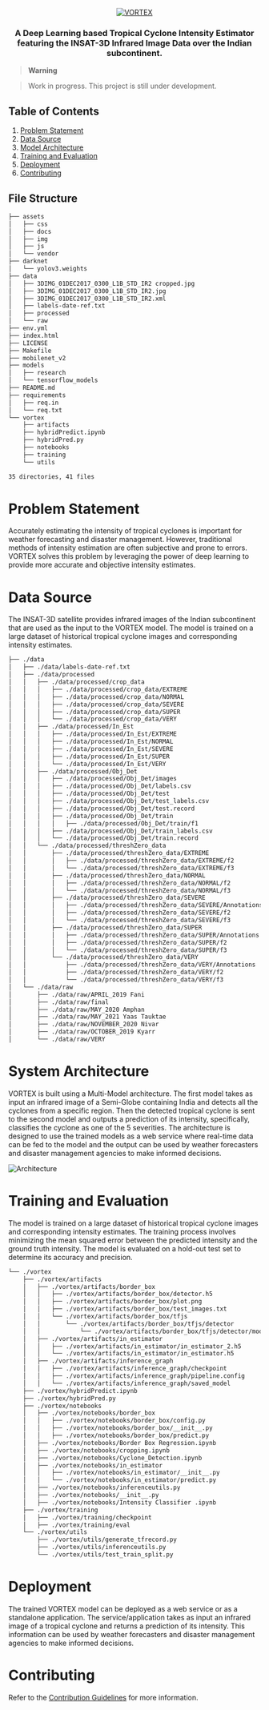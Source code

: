 <div id="top"></div>

<div align="center">
  <p>
    <a href="https://https://indrap24.github.io/VORTEX/" target="_blank">
        <img src="./assets/img/vortex.png" alt="VORTEX">
    </a>
  </p>
  <h3>A Deep Learning based Tropical Cyclone Intensity Estimator featuring the INSAT-3D Infrared Image Data over the Indian subcontinent.</h3>
</div>

> **Warning**

> Work in progress. This project is still under development.

## Table of Contents

1. [Problem Statement](#problem-statement)
2. [Data Source](#data-source)
3. [Model Architecture](#system-architecture)
4. [Training and Evaluation](#training-and-evaluation)
5. [Deployment](#deployment)
6. [Contributing](#contributing)

## File Structure

```bash
├── assets
│   ├── css
│   ├── docs
│   ├── img
│   ├── js
│   └── vendor
├── darknet
│   └── yolov3.weights
├── data
│   ├── 3DIMG_01DEC2017_0300_L1B_STD_IR2 cropped.jpg
│   ├── 3DIMG_01DEC2017_0300_L1B_STD_IR2.jpg
│   ├── 3DIMG_01DEC2017_0300_L1B_STD_IR2.xml
│   ├── labels-date-ref.txt
│   ├── processed
│   └── raw
├── env.yml
├── index.html
├── LICENSE
├── Makefile
├── mobilenet_v2
├── models
│   ├── research
│   └── tensorflow_models
├── README.md
├── requirements
│   ├── req.in
│   └── req.txt
└── vortex
    ├── artifacts
    ├── hybridPredict.ipynb
    ├── hybridPred.py
    ├── notebooks
    ├── training
    └── utils

35 directories, 41 files
```

# Problem Statement

Accurately estimating the intensity of tropical cyclones is important for weather forecasting and disaster management. However, traditional methods of intensity estimation are often subjective and prone to errors. VORTEX solves this problem by leveraging the power of deep learning to provide more accurate and objective intensity estimates.

# Data Source

The INSAT-3D satellite provides infrared images of the Indian subcontinent that are used as the input to the VORTEX model. The model is trained on a large dataset of historical tropical cyclone images and corresponding intensity estimates.

```bash
├── ./data
│   ├── ./data/labels-date-ref.txt
│   ├── ./data/processed
│   │   ├── ./data/processed/crop_data
│   │   │   ├── ./data/processed/crop_data/EXTREME
│   │   │   ├── ./data/processed/crop_data/NORMAL
│   │   │   ├── ./data/processed/crop_data/SEVERE
│   │   │   ├── ./data/processed/crop_data/SUPER
│   │   │   └── ./data/processed/crop_data/VERY
│   │   ├── ./data/processed/In_Est
│   │   │   ├── ./data/processed/In_Est/EXTREME
│   │   │   ├── ./data/processed/In_Est/NORMAL
│   │   │   ├── ./data/processed/In_Est/SEVERE
│   │   │   ├── ./data/processed/In_Est/SUPER
│   │   │   └── ./data/processed/In_Est/VERY
│   │   ├── ./data/processed/Obj_Det
│   │   │   ├── ./data/processed/Obj_Det/images
│   │   │   ├── ./data/processed/Obj_Det/labels.csv
│   │   │   ├── ./data/processed/Obj_Det/test
│   │   │   ├── ./data/processed/Obj_Det/test_labels.csv
│   │   │   ├── ./data/processed/Obj_Det/test.record
│   │   │   ├── ./data/processed/Obj_Det/train
│   │   │   │   ├── ./data/processed/Obj_Det/train/f1
│   │   │   ├── ./data/processed/Obj_Det/train_labels.csv
│   │   │   └── ./data/processed/Obj_Det/train.record
│   │   └── ./data/processed/threshZero_data
│   │       ├── ./data/processed/threshZero_data/EXTREME
│   │       │   ├── ./data/processed/threshZero_data/EXTREME/f2
│   │       │   └── ./data/processed/threshZero_data/EXTREME/f3
│   │       ├── ./data/processed/threshZero_data/NORMAL
│   │       │   ├── ./data/processed/threshZero_data/NORMAL/f2
│   │       │   └── ./data/processed/threshZero_data/NORMAL/f3
│   │       ├── ./data/processed/threshZero_data/SEVERE
│   │       │   ├── ./data/processed/threshZero_data/SEVERE/Annotations
│   │       │   ├── ./data/processed/threshZero_data/SEVERE/f2
│   │       │   └── ./data/processed/threshZero_data/SEVERE/f3
│   │       ├── ./data/processed/threshZero_data/SUPER
│   │       │   ├── ./data/processed/threshZero_data/SUPER/Annotations
│   │       │   ├── ./data/processed/threshZero_data/SUPER/f2
│   │       │   └── ./data/processed/threshZero_data/SUPER/f3
│   │       └── ./data/processed/threshZero_data/VERY
│   │           ├── ./data/processed/threshZero_data/VERY/Annotations
│   │           ├── ./data/processed/threshZero_data/VERY/f2
│   │           └── ./data/processed/threshZero_data/VERY/f3
│   └── ./data/raw
│       ├── ./data/raw/APRIL_2019 Fani
│       ├── ./data/raw/final
│       ├── ./data/raw/MAY_2020 Amphan
│       ├── ./data/raw/MAY_2021 Yaas Tauktae
│       ├── ./data/raw/NOVEMBER_2020 Nivar
│       ├── ./data/raw/OCTOBER_2019 Kyarr
│       └── ./data/raw/VERY
```

# System Architecture

VORTEX is built using a Multi-Model architecture. The first model takes as input an infrared image of a Semi-Globe containing India and detects all the cyclones from a specific region. Then the detected tropical cyclone is sent to the second model and outputs a prediction of its intensity, specifically, classifies the cyclone as one of the 5 severities. The architecture is designed to use the trained models as a web service where real-time data can be fed to the model and the output can be used by weather forecasters and disaster management agencies to make informed decisions.

![Architecture](./assets/docs/SIH%20Docs/System%20Architecture%20Diagram.png)

# Training and Evaluation

The model is trained on a large dataset of historical tropical cyclone images and corresponding intensity estimates. The training process involves minimizing the mean squared error between the predicted intensity and the ground truth intensity. The model is evaluated on a hold-out test set to determine its accuracy and precision.

```bash
└── ./vortex
    ├── ./vortex/artifacts
    │   ├── ./vortex/artifacts/border_box
    │   │   ├── ./vortex/artifacts/border_box/detector.h5
    │   │   ├── ./vortex/artifacts/border_box/plot.png
    │   │   ├── ./vortex/artifacts/border_box/test_images.txt
    │   │   └── ./vortex/artifacts/border_box/tfjs
    │   │       └── ./vortex/artifacts/border_box/tfjs/detector
    │   │           └── ./vortex/artifacts/border_box/tfjs/detector/model.json
    │   ├── ./vortex/artifacts/in_estimator
    │   │   ├── ./vortex/artifacts/in_estimator/in_estimator_2.h5
    │   │   └── ./vortex/artifacts/in_estimator/in_estimator.h5
    │   ├── ./vortex/artifacts/inference_graph
    │   │   ├── ./vortex/artifacts/inference_graph/checkpoint
    │   │   ├── ./vortex/artifacts/inference_graph/pipeline.config
    │   │   └── ./vortex/artifacts/inference_graph/saved_model
    ├── ./vortex/hybridPredict.ipynb
    ├── ./vortex/hybridPred.py
    ├── ./vortex/notebooks
    │   ├── ./vortex/notebooks/border_box
    │   │   ├── ./vortex/notebooks/border_box/config.py
    │   │   ├── ./vortex/notebooks/border_box/__init__.py
    │   │   ├── ./vortex/notebooks/border_box/predict.py
    │   ├── ./vortex/notebooks/Border Box Regression.ipynb
    │   ├── ./vortex/notebooks/cropping.ipynb
    │   ├── ./vortex/notebooks/Cyclone_Detection.ipynb
    │   ├── ./vortex/notebooks/in_estimator
    │   │   ├── ./vortex/notebooks/in_estimator/__init__.py
    │   │   └── ./vortex/notebooks/in_estimator/predict.py
    │   ├── ./vortex/notebooks/inferenceutils.py
    │   ├── ./vortex/notebooks/__init__.py
    │   ├── ./vortex/notebooks/Intensity Classifier .ipynb
    ├── ./vortex/training
    │   ├── ./vortex/training/checkpoint
    │   ├── ./vortex/training/eval
    └── ./vortex/utils
        ├── ./vortex/utils/generate_tfrecord.py
        ├── ./vortex/utils/inferenceutils.py
        └── ./vortex/utils/test_train_split.py
```

# Deployment

The trained VORTEX model can be deployed as a web service or as a standalone application. The service/application takes as input an infrared image of a tropical cyclone and returns a prediction of its intensity. This information can be used by weather forecasters and disaster management agencies to make informed decisions.

# Contributing

Refer to the [Contribution Guidelines](CONTRIBUTING.md) for more information.
